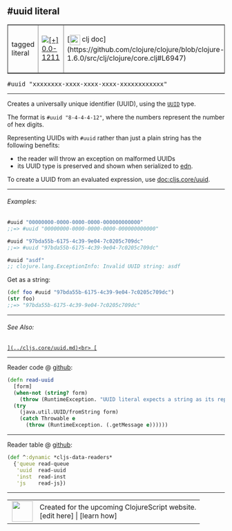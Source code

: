 ## #uuid literal



 <table border="1">
<tr>
<td>tagged literal</td>
<td><a href="https://github.com/cljsinfo/cljs-api-docs/tree/0.0-1211"><img valign="middle" alt="[+] 0.0-1211" title="Added in 0.0-1211" src="https://img.shields.io/badge/+-0.0--1211-lightgrey.svg"></a> </td>
<td>
[<img height="24px" valign="middle" src="http://i.imgur.com/1GjPKvB.png"> clj doc](https://github.com/clojure/clojure/blob/clojure-1.6.0/src/clj/clojure/core.clj#L6947)
</td>
<td>
[<img height="24px" valign="middle" src="http://i.imgur.com/I8uNXHv.png"> edn doc](https://github.com/edn-format/edn#uuid-f81d4fae-7dec-11d0-a765-00a0c91e6bf6)
</td>
</tr>
</table>

<samp>#uuid "xxxxxxxx-xxxx-xxxx-xxxx-xxxxxxxxxxxx"</samp><br>

---


Creates a universally unique identifier (UUID), using the [`UUID`][doc:cljs.core/UUID] type.

The format is `#uuid "8-4-4-4-12"`, where the numbers represent the number of hex digits.

Representing UUIDs with `#uuid` rather than just a plain string has the following benefits:

- the reader will throw an exception on malformed UUIDs
- its UUID type is preserved and shown when serialized to [edn].

To create a UUID from an evaluated expression, use [doc:cljs.core/uuid].

[edn]:https://github.com/edn-format/edn

[doc:cljs.core/UUID]:../cljs.core/UUID.md

---

###### Examples:

```clj
#uuid "00000000-0000-0000-0000-000000000000"
;;=> #uuid "00000000-0000-0000-0000-000000000000"

#uuid "97bda55b-6175-4c39-9e04-7c0205c709dc"
;;=> #uuid "97bda55b-6175-4c39-9e04-7c0205c709dc"

#uuid "asdf"
;; clojure.lang.ExceptionInfo: Invalid UUID string: asdf
```

Get as a string:

```clj
(def foo #uuid "97bda55b-6175-4c39-9e04-7c0205c709dc")
(str foo)
;;=> "97bda55b-6175-4c39-9e04-7c0205c709dc"
```



---

###### See Also:

[``](../cljs.core/uuid.md)<br>
[``](../cljs.core/random-uuid.md)<br>

---





Reader code @ [github](https://github.com/clojure/clojurescript/blob/r2341/src/clj/cljs/tagged_literals.clj#L10-L17):

```clj
(defn read-uuid
  [form]
  (when-not (string? form)
    (throw (RuntimeException. "UUID literal expects a string as its representation.")))
  (try
    (java.util.UUID/fromString form)
    (catch Throwable e
      (throw (RuntimeException. (.getMessage e))))))
```

<!--
Repo - tag - source tree - lines:

 <pre>
clojurescript @ r2341
└── src
    └── clj
        └── cljs
            └── <ins>[tagged_literals.clj:10-17](https://github.com/clojure/clojurescript/blob/r2341/src/clj/cljs/tagged_literals.clj#L10-L17)</ins>
</pre>
-->

---
Reader table @ [github](https://github.com/clojure/clojurescript/blob/r2341/src/clj/cljs/tagged_literals.clj#L44-L48):

```clj
(def ^:dynamic *cljs-data-readers*
  {'queue read-queue
   'uuid  read-uuid
   'inst  read-inst
   'js    read-js})
```

<!--
Repo - tag - source tree - lines:

 <pre>
clojurescript @ r2341
└── src
    └── clj
        └── cljs
            └── <ins>[tagged_literals.clj:44-48](https://github.com/clojure/clojurescript/blob/r2341/src/clj/cljs/tagged_literals.clj#L44-L48)</ins>
</pre>
-->

---



 <table>
<tr><td>
<img valign="middle" align="right" width="48px" src="http://i.imgur.com/Hi20huC.png">
</td><td>
Created for the upcoming ClojureScript website.<br>
[edit here] | [learn how]
</td></tr></table>

[edit here]:https://github.com/cljsinfo/cljs-api-docs/blob/master/cljsdoc/syntax/uuid-literal.cljsdoc
[learn how]:https://github.com/cljsinfo/cljs-api-docs/wiki/cljsdoc-files

<!--

This information was too distracting to show to readers, but I'll leave it
commented here since it is helpful to:

- pretty-print the data used to generate this document
- and show how to retrieve that data



The API data for this symbol:

```clj
{:description "Creates a universally unique identifier (UUID), using the [doc:cljs.core/UUID] type.\n\nThe format is `#uuid \"8-4-4-4-12\"`, where the numbers represent the number of hex digits.\n\nRepresenting UUIDs with `#uuid` rather than just a plain string has the following benefits:\n\n- the reader will throw an exception on malformed UUIDs\n- its UUID type is preserved and shown when serialized to [edn].\n\nTo create a UUID from an evaluated expression, use [doc:cljs.core/uuid].\n\n[edn]:https://github.com/edn-format/edn",
 :ns "syntax",
 :name "uuid-literal",
 :history [["+" "0.0-1211"]],
 :type "tagged literal",
 :related ["cljs.core/uuid" "cljs.core/random-uuid"],
 :full-name-encode "syntax/uuid-literal",
 :extra-sources ({:code "(defn read-uuid\n  [form]\n  (when-not (string? form)\n    (throw (RuntimeException. \"UUID literal expects a string as its representation.\")))\n  (try\n    (java.util.UUID/fromString form)\n    (catch Throwable e\n      (throw (RuntimeException. (.getMessage e))))))",
                  :title "Reader code",
                  :repo "clojurescript",
                  :tag "r2341",
                  :filename "src/clj/cljs/tagged_literals.clj",
                  :lines [10 17]}
                 {:code "(def ^:dynamic *cljs-data-readers*\n  {'queue read-queue\n   'uuid  read-uuid\n   'inst  read-inst\n   'js    read-js})",
                  :title "Reader table",
                  :repo "clojurescript",
                  :tag "r2341",
                  :filename "src/clj/cljs/tagged_literals.clj",
                  :lines [44 48]}),
 :usage ["#uuid \"xxxxxxxx-xxxx-xxxx-xxxx-xxxxxxxxxxxx\""],
 :examples [{:id "12c0f0",
             :content "```clj\n#uuid \"00000000-0000-0000-0000-000000000000\"\n;;=> #uuid \"00000000-0000-0000-0000-000000000000\"\n\n#uuid \"97bda55b-6175-4c39-9e04-7c0205c709dc\"\n;;=> #uuid \"97bda55b-6175-4c39-9e04-7c0205c709dc\"\n\n#uuid \"asdf\"\n;; clojure.lang.ExceptionInfo: Invalid UUID string: asdf\n```\n\nGet as a string:\n\n```clj\n(def foo #uuid \"97bda55b-6175-4c39-9e04-7c0205c709dc\")\n(str foo)\n;;=> \"97bda55b-6175-4c39-9e04-7c0205c709dc\"\n```"}],
 :edn-doc "https://github.com/edn-format/edn#uuid-f81d4fae-7dec-11d0-a765-00a0c91e6bf6",
 :full-name "syntax/uuid-literal",
 :display "#uuid literal",
 :clj-doc "https://github.com/clojure/clojure/blob/clojure-1.6.0/src/clj/clojure/core.clj#L6947"}

```

Retrieve the API data for this symbol:

```clj
;; from Clojure REPL
(require '[clojure.edn :as edn])
(-> (slurp "https://raw.githubusercontent.com/cljsinfo/cljs-api-docs/catalog/cljs-api.edn")
    (edn/read-string)
    (get-in [:symbols "syntax/uuid-literal"]))
```

-->
